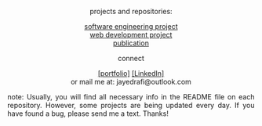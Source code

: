 <div align="center">
<p>projects and repositories:</p>
<p><a href="https://jayedrafiprojects.github.io/portfolio/project/pswe.html">software engineering project</a>
<br/>
  <a href="https://jayedrafiprojects.github.io/portfolio/project/pweb.html">web development project</a>
<br/>
  <a href="https://jayedrafiprojects.github.io/portfolio/pub/publication.html">publication</a>
<br/>
<p>connect</p>
<p><a href="https://jayedrafiprojects.github.io/portfolio/">[portfolio]</a>  <a href="https://www.linkedin.com/in/jayed-rafi/">[LinkedIn]</a></br>
or mail me at: jayedrafi@outlook.com</p>
<div>
<p align="justify">note: Usually, you will find all necessary info in the README file on each repository. However, some projects are being updated every day. If you have found a bug, please send me a text. Thanks!</p>
